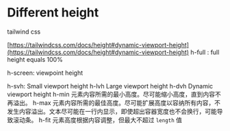 # Different height

tailwind css

[https://tailwindcss.com/docs/height#dynamic-viewport-height](https://tailwindcss.com/docs/height#dynamic-viewport-height)
h-full : full height  equals 100%

h-screen:  viewpoint height

h-svh:  Small viewport height
h-lvh  Large viewport height
h-dvh Dynamic viewport height
h-min 元素内容所需的最小高度。尽可能缩小高度，直到内容不再溢出。
h-max 元素内容所需的最佳高度。尽可能扩展高度以容纳所有内容，不发生内容溢出。文本尽可能在一行内显示，即使超出容器宽度也不会换行，可能导致滚动条。
h-fit  元素高度根据内容调整，但最大不超过 `length` 值